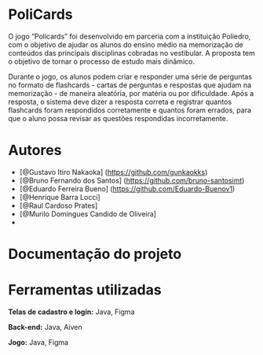 # PoliCards
O jogo “Policards” foi desenvolvido em parceria com a instituição Poliedro, com o objetivo de ajudar os alunos do ensino médio na memorização de conteúdos das principais disciplinas cobradas no vestibular. A proposta tem o objetivo de tornar o processo de estudo mais dinâmico.

Durante o jogo, os alunos podem criar e responder uma série de perguntas no formato de flashcards - cartas de perguntas e respostas que ajudam na memorização - de maneira aleatória, por matéria ou por dificuldade. Após a resposta, o sistema deve dizer a resposta correta e registrar quantos flashcards foram respondidos corretamente e quantos foram errados, para que o aluno possa revisar as questões respondidas incorretamente.

# Autores
- [@Gustavo Itiro Nakaoka] (https://github.com/gunkaokks)
- [@Bruno Fernando dos Santos] (https://github.com/bruno-santosimt)
- [@Eduardo Ferreira Bueno] (https://github.com/Eduardo-Buenov1)
- [@Henrique Barra Locci]
- [@Raul Cardoso Prates]
- [@Murilo Domingues Candido de Oliveira]
-  
# Documentação do projeto 

# Ferramentas utilizadas
**Telas de cadastro e login:** Java, Figma

**Back-end:** Java, Aiven

**Jogo:** Java, Figma
